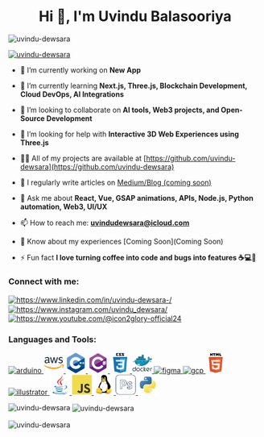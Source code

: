 <h1 align="center">Hi 👋, I'm Uvindu Balasooriya</h1>
<p align="left"> <img src="https://komarev.com/ghpvc/?username=uvindu-dewsara&label=Profile%20views&color=0e75b6&style=flat" alt="uvindu-dewsara" /> </p>

<p align="left"> <a href="https://github.com/ryo-ma/github-profile-trophy"><img src="https://github-profile-trophy.vercel.app/?username=uvindu-dewsara" alt="uvindu-dewsara" /></a> </p>

- 🔭 I’m currently working on **New App**

- 🌱 I’m currently learning **Next.js, Three.js, Blockchain Development, Cloud DevOps, AI Integrations**

- 👯 I’m looking to collaborate on **AI tools, Web3 projects, and Open-Source Development**

- 🤝 I’m looking for help with **Interactive 3D Web Experiences using Three.js**

- 👨‍💻 All of my projects are available at [https://github.com/uvindu-dewsara](https://github.com/uvindu-dewsara)

- 📝 I regularly write articles on [Medium/Blog (coming soon)](Medium/Blog (coming soon))

- 💬 Ask me about **React, Vue, GSAP animations, APIs, Node.js, Python automation, Web3, UI/UX**

- 📫 How to reach me: **uvindudewsara@icloud.com**

- 📄 Know about my experiences [Coming Soon](Coming Soon)

- ⚡ Fun fact **I love turning coffee into code and bugs into features ☕💻🐞**

<h3 align="left">Connect with me:</h3>
<p align="left">
<a href="https://linkedin.com/in/https://www.linkedin.com/in/uvindu-dewsara-/" target="blank"><img align="center" src="https://raw.githubusercontent.com/rahuldkjain/github-profile-readme-generator/master/src/images/icons/Social/linked-in-alt.svg" alt="https://www.linkedin.com/in/uvindu-dewsara-/" height="30" width="40" /></a>
<a href="https://instagram.com/https://www.instagram.com/uvindu_dewsara/" target="blank"><img align="center" src="https://raw.githubusercontent.com/rahuldkjain/github-profile-readme-generator/master/src/images/icons/Social/instagram.svg" alt="https://www.instagram.com/uvindu_dewsara/" height="30" width="40" /></a>
<a href="https://www.youtube.com/c/https://www.youtube.com/@icon2glory-official24" target="blank"><img align="center" src="https://raw.githubusercontent.com/rahuldkjain/github-profile-readme-generator/master/src/images/icons/Social/youtube.svg" alt="https://www.youtube.com/@icon2glory-official24" height="30" width="40" /></a>
</p>

<h3 align="left">Languages and Tools:</h3>
<p align="left"> <a href="https://www.arduino.cc/" target="_blank" rel="noreferrer"> <img src="https://cdn.worldvectorlogo.com/logos/arduino-1.svg" alt="arduino" width="40" height="40"/> </a> <a href="https://aws.amazon.com" target="_blank" rel="noreferrer"> <img src="https://raw.githubusercontent.com/devicons/devicon/master/icons/amazonwebservices/amazonwebservices-original-wordmark.svg" alt="aws" width="40" height="40"/> </a> <a href="https://www.w3schools.com/cpp/" target="_blank" rel="noreferrer"> <img src="https://raw.githubusercontent.com/devicons/devicon/master/icons/cplusplus/cplusplus-original.svg" alt="cplusplus" width="40" height="40"/> </a> <a href="https://www.w3schools.com/cs/" target="_blank" rel="noreferrer"> <img src="https://raw.githubusercontent.com/devicons/devicon/master/icons/csharp/csharp-original.svg" alt="csharp" width="40" height="40"/> </a> <a href="https://www.w3schools.com/css/" target="_blank" rel="noreferrer"> <img src="https://raw.githubusercontent.com/devicons/devicon/master/icons/css3/css3-original-wordmark.svg" alt="css3" width="40" height="40"/> </a> <a href="https://www.docker.com/" target="_blank" rel="noreferrer"> <img src="https://raw.githubusercontent.com/devicons/devicon/master/icons/docker/docker-original-wordmark.svg" alt="docker" width="40" height="40"/> </a> <a href="https://www.figma.com/" target="_blank" rel="noreferrer"> <img src="https://www.vectorlogo.zone/logos/figma/figma-icon.svg" alt="figma" width="40" height="40"/> </a> <a href="https://cloud.google.com" target="_blank" rel="noreferrer"> <img src="https://www.vectorlogo.zone/logos/google_cloud/google_cloud-icon.svg" alt="gcp" width="40" height="40"/> </a> <a href="https://www.w3.org/html/" target="_blank" rel="noreferrer"> <img src="https://raw.githubusercontent.com/devicons/devicon/master/icons/html5/html5-original-wordmark.svg" alt="html5" width="40" height="40"/> </a> <a href="https://www.adobe.com/in/products/illustrator.html" target="_blank" rel="noreferrer"> <img src="https://www.vectorlogo.zone/logos/adobe_illustrator/adobe_illustrator-icon.svg" alt="illustrator" width="40" height="40"/> </a> <a href="https://www.java.com" target="_blank" rel="noreferrer"> <img src="https://raw.githubusercontent.com/devicons/devicon/master/icons/java/java-original.svg" alt="java" width="40" height="40"/> </a> <a href="https://developer.mozilla.org/en-US/docs/Web/JavaScript" target="_blank" rel="noreferrer"> <img src="https://raw.githubusercontent.com/devicons/devicon/master/icons/javascript/javascript-original.svg" alt="javascript" width="40" height="40"/> </a> <a href="https://www.linux.org/" target="_blank" rel="noreferrer"> <img src="https://raw.githubusercontent.com/devicons/devicon/master/icons/linux/linux-original.svg" alt="linux" width="40" height="40"/> </a> <a href="https://www.photoshop.com/en" target="_blank" rel="noreferrer"> <img src="https://raw.githubusercontent.com/devicons/devicon/master/icons/photoshop/photoshop-line.svg" alt="photoshop" width="40" height="40"/> </a> <a href="https://www.python.org" target="_blank" rel="noreferrer"> <img src="https://raw.githubusercontent.com/devicons/devicon/master/icons/python/python-original.svg" alt="python" width="40" height="40"/> </a> </p>

<p><img align="left" src="https://github-readme-stats.vercel.app/api/top-langs?username=uvindu-dewsara&show_icons=true&locale=en&layout=compact" alt="uvindu-dewsara" /></p>

<p>&nbsp;<img align="center" src="https://github-readme-stats.vercel.app/api?username=uvindu-dewsara&show_icons=true&locale=en" alt="uvindu-dewsara" /></p>

<p><img align="center" src="https://github-readme-streak-stats.herokuapp.com/?user=uvindu-dewsara&" alt="uvindu-dewsara" /></p>
